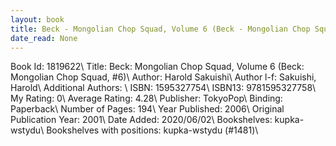 ```yaml
---
layout: book
title: Beck - Mongolian Chop Squad, Volume 6 (Beck - Mongolian Chop Squad,  no. 6)
date_read: None
---
```


Book Id: 1819622\ 
Title: Beck: Mongolian Chop Squad, Volume 6 (Beck: Mongolian Chop Squad, #6)\ 
Author: Harold Sakuishi\ 
Author l-f: Sakuishi, Harold\ 
Additional Authors: \ 
ISBN: 1595327754\ 
ISBN13: 9781595327758\ 
My Rating: 0\ 
Average Rating: 4.28\ 
Publisher: TokyoPop\ 
Binding: Paperback\ 
Number of Pages: 194\ 
Year Published: 2006\ 
Original Publication Year: 2001\ 
Date Added: 2020/06/02\ 
Bookshelves: kupka-wstydu\ 
Bookshelves with positions: kupka-wstydu (#1481)\ 

